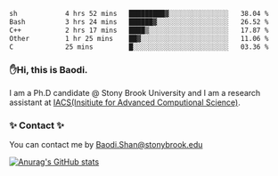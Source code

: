 <!--START_SECTION:waka-->

```txt
sh            4 hrs 52 mins   █████████▓░░░░░░░░░░░░░░░   38.04 %
Bash          3 hrs 24 mins   ██████▓░░░░░░░░░░░░░░░░░░   26.52 %
C++           2 hrs 17 mins   ████▒░░░░░░░░░░░░░░░░░░░░   17.87 %
Other         1 hr 25 mins    ██▓░░░░░░░░░░░░░░░░░░░░░░   11.06 %
C             25 mins         █░░░░░░░░░░░░░░░░░░░░░░░░   03.36 %
```

<!--END_SECTION:waka-->

### ✋Hi, this is Baodi. 

I am a Ph.D candidate @ Stony Brook University and I am a research assistant at [IACS(Insitiute for Advanced Computional Science)](https://iacs.stonybrook.edu/).

### ✨ Contact ✨

You can contact me by [Baodi.Shan@stonybrook.edu](mailto:Baodi.Shan@stonybrook.edu)

[![Anurag's GitHub stats](https://github-readme-stats.vercel.app/api?username=lwshanbd&theme=jolly&show_icons=true&count_private=true&include_all_commits=true)](https://github.com/anuraghazra/github-readme-stats)



<!--
**lwshanbd/lwshanbd** is a ✨ _special_ ✨ repository because its `README.md` (this file) appears on your GitHub profile.

Here are some ideas to get you started:

- 🔭 I’m currently working on ...
- 🌱 I’m currently learning ...
- 👯 I’m looking to collaborate on ...
- 🤔 I’m looking for help with ...
- 💬 Ask me about ...
- 📫 How to reach me: ...
- 😄 Pronouns: ...
- ⚡ Fun fact: ...
-->
